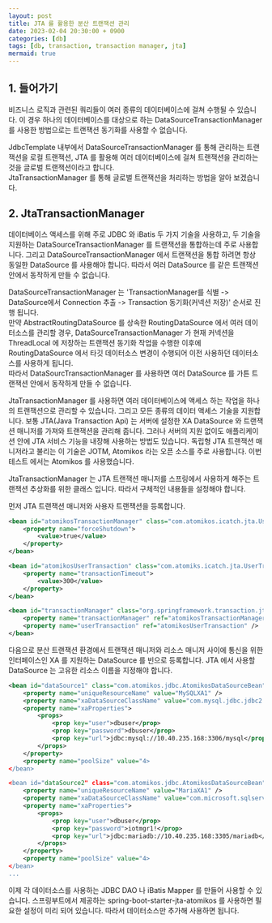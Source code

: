 ```yaml
---
layout: post
title: JTA 를 활용한 분산 트랜잭션 관리
date: 2023-02-04 20:30:00 + 0900
categories: [db]
tags: [db, transaction, transaction manager, jta]
mermaid: true
---
```

## 1. 들어가기
비즈니스 로직과 관련된 쿼리들이 여러 종류의 데이터베이스에 걸쳐 수행될 수 있습니다. 이 경우 하나의 데이터베이스를 대상으로 하는 DataSourceTransactionManager 를 사용한 방법으로는 트랜잭션 동기화를 사용할 수 없습니다.    

JdbcTemplate 내부에서 DataSourceTransactionManager 를 통해 관리하는 트랜잭션을 로컬 트랜잭션, JTA 를 활용해 여러 데이터베이스에 걸쳐 트랜잭션을 관리하는 것을 글로벌 트랜잭션이라고 합니다.    
JtaTransactionManager 를 통해 글로벌 트랜잭션을 처리하는 방법을 알아 보겠습니다.    

## 2. JtaTransactionManager
데이터베이스 액세스를 위해 주로 JDBC 와 iBatis 두 가지 기술을 사용하고, 두 기술을 지원하는 DataSourceTransactionManager 를 트랜잭션을 통합하는데 주로 사용합니다. 그리고 DataSourceTransactionManager 에서 트랜잭션을 통합 하려면 항상 동일한 DataSource 를 사용해야 합니다. 따라서 여러 DataSource 를 같은 트랜잭션 안에서 동작하게 만들 수 없습니다.     

DataSourceTransactionManager 는 'TransactionManager를 식별 -> DataSource에서 Connection 추출 -> Transaction 동기화(커넥션 저장)' 순서로 진행 됩니다.    
만약 AbstractRoutingDataSource 를 상속한 RoutingDataSource 에서 여러 데이터소스를 관리할 경우, DataSourceTransactionManager 가 현재 커넥션을 ThreadLocal 에 저장하는 트랜잭션 동기화 작업을 수행한 이후에 RoutingDataSource 에서 타깃 데이터소스 변경이 수행되어 이전 사용하던 데이터소스를 사용하게 됩니다.     
따라서 DataSourcTransactionManager 를 사용하면 여러 DataSource 를 가튼 트랜잭션 안에서 동작하게 만들 수 없습니다.

JtaTransactionManager 를 사용하면 여러 데이터베이스에 액세스 하는 작업을 하나의 트랜잭션으로 관리할 수 있습니다. 그리고 모든 종류의 데이터 액세스 기술을 지원합니다. 보통 JTA(Java Transaction Api) 는 서버에 설정한 XA DataSource 와 트랜잭션 매니저를 가져와 트랜잭션을 관리해 줍니다. 그러나 서버의 지원 없이도 애플리케이션 안에 JTA 서비스 기능을 내장해 사용하는 방법도 있습니다. 독립형 JTA 트랜잭션 매니저라고 불리는 이 기술은 JOTM, Atomikos 라는 오픈 소스를 주로 사용합니다. 이번 테스트 에서는 Atomikos 를 사용했습니다.   

JtaTransactionManager 는 JTA 트랜잭션 매니저를 스프링에서 사용하게 해주는 트랜잭션 추상화를 위한 클래스 입니다. 따라서 구체적인 내용들을 설정해야 합니다.    

먼저 JTA 트랜잭션 매니저와 사용자 트랜잭션을 등록합니다.   

```xml
<bean id="atomikosTransactionManager" class="com.atomikos.icatch.jta.UserTransactionManager" init-method="init" destroy-method="close">
    <property name="forceShutdown">
        <value>true</value>
    </property>
</bean>

<bean id="atomikosUserTransaction" class="com.atomiks.icatch.jta.UserTransactionImp">
    <property name="transactionTimeout">
        <value>300</value>
    </property>
</bean>

<bean id="transactionManager" class="org.springframework.transaction.jta.JtaTransactionManager">
    <property name="transactionManager" ref="atomikosTransactionManager" />
    <property name="userTransaction" ref="atomikosUserTransaction" />
</bean>
```

다음으로 분산 트랜잭션 환경에서 트랜잭션 매니저와 리소스 매니저 사이에 통신을 위한 인터페이스인 XA 를 지원하는 DataSource 를 빈으로 등록합니다. JTA 에서 사용할 DataSource 는 고유한 리소스 이름을 지정해야 합니다.   

```xml
<bean id="dataSource1" class="com.atomikos.jdbc.AtomikosDataSourceBean" init-method="init" destroy-method="close">
    <property name="uniqueResourceName" value="MySQLXA1" />
    <property name="xaDataSourceClassName" value="com.mysql.jdbc.jdbc2.optional.MysqlXADataSource" />
    <property name="xaProperties">
        <props>
            <prop key="user">dbuser</prop>
            <prop key="password">dbuser</prop>
            <prop key="url">jdbc:mysql://10.40.235.168:3306/mysql</prop>
        </props>
    </property>
    <property name="poolSize" value="4>
</bean>

<bean id="dataSource2" class="com.atomikos.jdbc.AtomikosDataSourceBean" init-method="init" destroy-method="close">
    <property name="uniqueResourceName" value="MariaXA1" />
    <property name="xaDataSourceClassName" value="com.microsoft.sqlserver.jdbc.SQLServerXADataSource" />
    <property name="xaProperties">
        <props>
            <prop key="user">dbuser</prop>
            <prop key="password">iotmgr1!</prop>
            <prop key="url">jdbc:mariadb://10.40.235.168:3305/mariadb</prop>
        </props>
    </property>
    <property name="poolSize" value="4>
</bean>
...
```

이제 각 데이터소스를 사용하는 JDBC DAO 나 iBatis Mapper 를 만들어 사용할 수 있습니다.
스프링부트에서 제공하는 spring-boot-starter-jta-atomikos 를 사용하면 필요한 설정이 미리 되어 있습니다. 따라서 데이터소스만 추가해 사용하면 됩니다.   